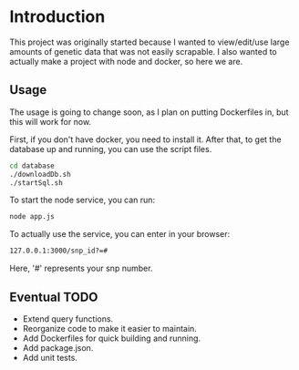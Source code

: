 # Introduction

This project was originally started because I wanted to view/edit/use large amounts of genetic data that was not easily scrapable. I also wanted to actually make a project with node and docker, so here we are.

## Usage

The usage is going to change soon, as I plan on putting Dockerfiles in, but this will work for now.

First, if you don't have docker, you need to install it.
After that, to get the database up and running, you can use the script files.

```Bash
cd database
./downloadDb.sh
./startSql.sh
```

To start the node service, you can run:
```Bash
node app.js
```

To actually use the service, you can enter in your browser:
```bash
127.0.0.1:3000/snp_id?=#
```
Here, '#' represents your snp number.


## Eventual TODO
* Extend query functions.
* Reorganize code to make it easier to maintain.
* Add Dockerfiles for quick building and running.
* Add package.json.
* Add unit tests.

